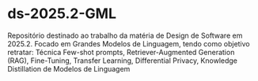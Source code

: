 # ds-2025.2-GML
Repositório destinado ao trabalho da matéria de Design de Software em 2025.2. Focado em Grandes Modelos de Linguagem, tendo como objetivo retratar: Técnica Few-shot prompts, Retriever-Augmented Generation (RAG), Fine-Tuning, Transfer Learning, Differential Privacy, Knowledge Distillation de Modelos de Linguagem
